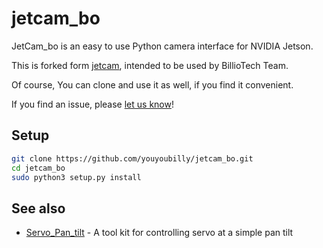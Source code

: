 # jetcam_bo
JetCam_bo is an easy to use Python camera interface for NVIDIA Jetson.

This is forked form [jetcam](https://github.com/NVIDIA-AI-IOT/jetcam), intended to be used by BillioTech Team. 

Of course, You can clone and use it as well, if you find it convenient.

If you find an issue, please [let us know](../..//issues)!

## Setup

```bash
git clone https://github.com/youyoubilly/jetcam_bo.git
cd jetcam_bo
sudo python3 setup.py install
```

## See also

- [Servo_Pan_tilt](https://github.com/youyoubilly/servo_pan_tilt) - A tool kit for controlling servo at a simple pan tilt